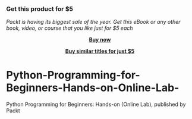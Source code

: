 
### Get this product for $5

<i>Packt is having its biggest sale of the year. Get this eBook or any other book, video, or course that you like just for $5 each</i>


<b><p align='center'>[Buy now](https://packt.link/9781801074278)</p></b>


<b><p align='center'>[Buy similar titles for just $5](https://subscription.packtpub.com/search)</p></b>


# Python-Programming-for-Beginners-Hands-on-Online-Lab-
Python Programming for Beginners: Hands-on (Online Lab), published by Packt
